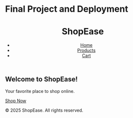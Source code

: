 # Final Project and Deployment
<!DOCTYPE html>
<html lang="en">
<head>
  <meta charset="UTF-8">
  <meta name="viewport" content="width=device-width, initial-scale=1.0">
  <title>ShopEase - Home</title>
  <link rel="stylesheet" href="styles.css">
</head>
<body>
  <header>
    <h1>ShopEase</h1>
    <nav>
      <ul>
        <li><a href="index.html">Home</a></li>
        <li><a href="products.html">Products</a></li>
        <li><a href="cart.html">Cart</a></li>
      </ul>
    </nav>
  </header>

  <main>
    <section class="hero">
      <h2>Welcome to ShopEase!</h2>
      <p>Your favorite place to shop online.</p>
      <a href="products.html" class="btn">Shop Now</a>
    </section>
  </main>

  <footer>
    <p>&copy; 2025 ShopEase. All rights reserved.</p>
  </footer>

  <script src="script.js"></script>
</body>
</html>
